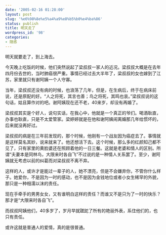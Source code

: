 ```yaml
---
date: '2005-02-16 01:28:00'
layout: post
slug: '%e6%98%8e%e5%a4%a9%e8%b5%b0%e4%ba%86'
status: publish
title: 明天走了
wordpress_id: '98'
categories:
- 随感
---
```


明天就要走了，到上海去。 

今天晚上吃饭的时候，他们突然说起了梁叔叔一家人的近况。梁叔叔大概是在去年四月份去世的，当时肺癌很严重。事情已经过去大半年了，梁叔叔的女也嫁到了江苏，家里就只有谢阿姨一个人守寡。 

当年，梁叔叔还没有病的时候，也浪荡了几年，但是，在生病后，终于在病床前说，还是原配的好。“人之将死，其言也善；鸟之将死，其鸣也哀。”梁叔叔说的这句话，姑且算作对的吧。谢阿姨现在还不老，40来岁，却没有再婚了。 

梁叔叔其实是个好人，说句实话，在我心中，他就是一个真正的爷们。喝酒耿直，办事也耿直，只是不太爱管家。梁婷婷就是在他和谢阿姨闹离婚那几年给惯坏的，后来就没再好过。 

梁叔叔的病是在三年前发现的，那个时候，他刚有一个战友因为癌症去了。事情就是这样莫名其妙，说来就来了。他还想活下去。这个时候，那么多的红颜知己都不见了，只有家里的黄脸婆还在照顾着他的一日三餐。这就是老婆和情人的区别。所谓“夫妻本是同林鸟，大限来时各自飞”不过说的是一种情人关系罢了。至少，谢阿姨就无考虑以前的纠葛而对梁叔叔不离不弃。 

这样的人，或许才是能过一辈子的人，她不漂亮，但是不会嫌弃你，不管你什么样子。她爱你，不是因为一时的感动，也不是因为金钱地位或者小女生稀罕的外貌，那只是一种相濡以沫的责任。 

现在手牵手的男男女女，又有谁明白这样的责任？而谁又不是只为了一时的快乐？那才是“大限来时各自飞”。 

而叔叔阿姨他们，40多岁了，岁月早就蹉跎了所有的艳丽外表，系住他们的，也只有责任。 

或许这就是普通人的爱情，真的是很普通。 

